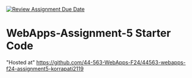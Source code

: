 [![Review Assignment Due Date](https://classroom.github.com/assets/deadline-readme-button-22041afd0340ce965d47ae6ef1cefeee28c7c493a6346c4f15d667ab976d596c.svg)](https://classroom.github.com/a/Fgj5xuSQ)
# WebApps-Assignment-5 Starter Code
"Hosted at" https://github.com/44-563-WebApps-F24/44563-webapps-f24-assignment5-korrapati2119 

